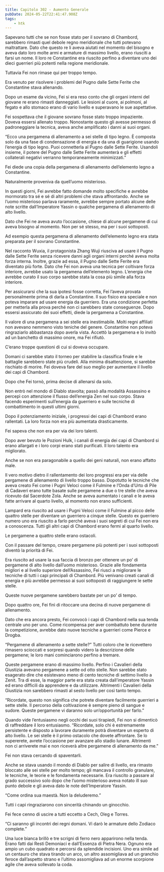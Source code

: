 ```yaml
---
title: Capitolo 302 - Aumento Generale
pubDate: 2024-05-22T22:41:47.908Z
tags:
    - htk
---
```


Sapevano tutti che se non fosse stato per il sovrano di Chambord, sarebbero rimasti quel debole regno meridionale che tutti potevano maltrattare. Dato che questo re li aveva aiutati nel momento del bisogno e aveva dato loro molte armi e armature di massimo livello, erano riusciti a farsi un nome. Il loro re Constantine era riuscito perfino a diventare uno dei dieci guerrieri più potenti nella regione meridionale.

Tuttavia Fei non rimase qui per troppo tempo.

Era venuto per risolvere i problemi del Pugno dalle Sette Ferite che Constantine stava allenando.

Dopo un esame da vicino, Fei si era reso conto che gli organi interni del giovane re erano rimasti danneggiati. Le lesioni al cuore, ai polmoni, al fegato e allo stomaco erano di vario livello e superavano le sue aspettative.

Fei sospettava che il giovane sovrano fosse stato troppo impaziente. Doveva essersi allenato troppo. Nonostante questo gli avesse permesso di padroneggiare la tecnica, aveva anche amplificato i danni ai suoi organi.

“Ecco una pergamena di allenamento a sei stelle di tipo legno. È composta solo da una fase di condensazione di energia e da una di guarigione usando l’energia di tipo legno. Puoi connetterla al Pugno dalle Sette Ferite. Usandoli insieme, il potere del Pugno dalle Sette Ferite aumenterà e gli effetti collaterali negativi verranno temporaneamente minimizzati.”

Fei diede una copia della pergamena di allenamento dell’elemento legno a Constantine.

Naturalmente proveniva da quell’uomo misterioso.

In questi giorni, Fei avrebbe fatto domande molto specifiche e avrebbe mormorato tra sé e sé di altri problemi che stava affrontando. Anche se l’uomo misterioso parlava raramente, avrebbe sempre portato alcune delle note scritte dall’Imperatore Yassin o qualche pergamena di allenamento di alto livello.

Dato che Fei ne aveva avuto l’occasione, chiese di alcune pergamene di cui aveva bisogno al momento. Non per sé stesso, ma per i suoi sottoposti.

Ad esempio questa pergamena di allenamento dell’elemento legno era stata preparata per il sovrano Constantine.

Nel racconto Wuxia, il protagonista Zhang Wuji riusciva ad usare il Pugno dalle Sette Ferite senza ricevere danni agli organi interni perché aveva molta forza interna. Inoltre, grazie ad essa, il Pugno dalle Sette Ferite era diventato più forte. Dato che Fei non aveva una tecnica per coltivare forza interiore, avrebbe usato la pergamena dell’elemento legno. L’energia che avrebbe curato il suo corpo sarebbe stata la cosa più simile alla forza interiore.

Per assicurarsi che la sua ipotesi fosse corretta, Fei l’aveva provata personalmente prima di darla a Constantine. Il suo fisico era speciale e non poteva imparare ad usare energia da guerriero. Era una condizione perfetta per metterla alla prova perché non ci sarebbero state conseguenze. Dopo essersi assicurato dei suoi effetti, diede la pergamena a Constantine.

Il valore di una pergamena a sei stelle era inestimabile. Molti regni affiliati non avevano nemmeno visto teniche del genere. Constantine non poteva ringraziarlo abbastanza dopo averla vista. Accettò la pergamena e lo invitò ad un banchetto di massimo onore, ma Fei rifiutò.

C’erano troppe questioni di cui si doveva occupare.

Domani ci sarebbe stato il torneo per stabilire la classifica finale e le battaglie sarebbero state più crudeli. Alla minima disattenzione, si sarebbe rischiato di morire. Fei doveva fare del suo meglio per aumentare il livello dei capi di Chambord.

Dopo che Fei tornò, prima decise di allenarsi da solo.

Non entrò nel mondo di Diablo stavolta; passò alla modalità Assassino e percepì con attenzione il flusso dell’energia Zen nel suo corpo. Stava facendo esperimenti sull’energia da guerriero e sulle tecniche di combattimento in questi ultimi giorni.

Dopo il potenziamento iniziale, i progressi dei capi di Chambord erano rallentati. La loro forza non era più aumentata drasticamente.

Fei sapeva che non era per via dei loro talenti.

Dopo aver bevuto le Pozioni Hulk, i canali di energia dei capi di Chambord si erano allargati e i loro corpi erano stati purificati. Il loro talento era migliorato.

Anche se non era paragonabile a quello dei geni naturali, non erano affatto male.

Il vero motivo dietro il rallentamento dei loro progressi era per via delle pergamene di allenamento di livello troppo basso. Dopotutto le tecniche che aveva creato Fei come i Pugni Veloci come il Fulmine e l’Onda d’Urto di Pile di Cadaveri erano tutte basate sulle pergamene a due o tre stelle che aveva ricevuto dal Sacerdote Zola. Anche se aveva aumentato i canali e le aveva fatte arrivare al quarto livello, al momento non erano sufficienti.

Lampard era riuscito ad usare i Pugni Veloci come il Fulmine al picco delle quattro stelle per diventare un guerriero a cinque stelle. Questo ex guerriero numero uno era riuscito a farlo perché aveva i suoi segreti di cui Fei non era a conoscenza. Tutti gli altri capi di Chambord erano fermi al quarto livello.

Le pergamene a quattro stelle erano ostacoli.

Con il passare del tempo, creare pergamene più potenti per i suoi sottoposti diventò la priorità di Fei.

Era riuscito ad usare la sua faccia di bronzo per ottenere un po’ di pergamene di alto livello dall’uomo misterioso. Grazie alle fondamenta migliori e al livello superiore dell’Assassino, Fei riuscì a migliorare le tecniche di tutti i capi principali di Chambord. Più venivano creati canali di energia e più avrebbe permesso ai suoi sottoposti di raggiungere le sette stelle.

Queste nuove pergamene sarebbero bastate per un po’ di tempo.

Dopo quattro ore, Fei finì di ritoccare una decina di nuove pergamene di allenamento.

Dato che era ancora presto, Fei convocò i capi di Chambord nella sua tenda centrale uno per uno. Come ricompensa per aver combattuto bene durante la competizione, avrebbe dato nuove tecniche a guerrieri come Pierce e Drogba.

“Pergamene di allenamento a sette stelle?” Tutti coloro che le ricevettero rimasero scioccati e sorpresi quando videro la descrizione delle pergamene; le loro mani cominciarono perfino a tremare.

Queste pergamene erano di massimo livello. Perfino i Cavalieri della Giustizia avevano pergamene a sette od otto stelle. Non sarebbe stato esagerato dire che esistevano meno di cento tecniche di settimo livello a Zenit. Tra di esse, la maggior parte era stata creata dall’imperatore Yassin ed erano difficili da apprendere e da utilizzare. Altrimenti i Cavalieri della Giustizia non sarebbero rimasti al sesto livello per così tanto tempo.

“Ricordate, questo non significa che potrete diventare facilmente guerrieri a sette stelle. Il percorso della coltivazione è sempre pieno di sangue e sudore. Queste pergamene vi daranno solo un’opportunità per farlo.”

Quando vide l’entusiasmo negli occhi dei suoi tirapiedi, Fei non si dimenticò di raffreddare il loro entusiasmo. “Ricordate, solo chi è estremamente persistente e disposto a lavorare duramente potrà diventare un esperto di alto livello. Le sei stelle è il primo ostacolo che dovete affrontare. Se lo supererete, avrete l’occasione per avanzare allo stadio lunare. Altrimenti non ci arriverete mai e non riceverà altre pergamene di allenamento da me.”

Fei non stava cercando di spaventarli.

Anche se stava usando il mondo di Diablo per salire di livello, era rimasto bloccato alle sei stelle per molto tempo; gli mancava il controllo granulare, le tecniche, le teorie e le fondamenta necessarie. Era riuscito a passare al grado successivo solo dopo che l’uomo misterioso aveva notato ill suo punto debole e gli aveva dato le note dell’Imperatore Yassin.

“Come ordina sua maestà. Non la deluderemo.”

Tutti i capi ringraziarono con sincerità chinando un ginocchio.

Fei fece cenno di uscire a tutti eccetto a Cech, Oleg e Torres.

“Ci saranno gli incontri dei regni domani. Vi darò le armature dello Zodiaco complete.”

Una luce bianca brillò e tre scrigni di ferro nero apparirono nella tenda. Erano fatti dai Resti Demoniaci e dall’Essenza di Pietra Nera. Ognuno era ampio un cubo quadrato e percorsi da splendide incisioni. Uno era simile ad un centauro che stava tirando un arco, un altro assomigliava ad un granchio feroce dall’aspetto strano e l’ultimo assomigliava ad un enorme scorpione agile che aveva sollevato la coda.





